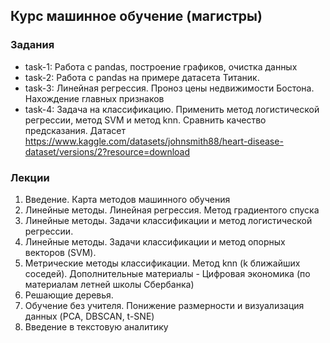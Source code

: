 ## Курс машинное обучение (магистры)

### Задания
- task-1: Работа с pandas, построение графиков, очистка данных
- task-2: Работа с pandas на примере датасета Титаник. 
- task-3: Линейная регрессия. Проноз цены недвижимости Бостона. Нахождение главных признаков
- task-4: Задача на классификацию. Применить метод логистической регрессии, метод SVM и метод knn. Сравнить качество предсказания. Датасет https://www.kaggle.com/datasets/johnsmith88/heart-disease-dataset/versions/2?resource=download


### Лекции

1. Введение. Карта методов машинного обучения
2. Линейные методы. Линейная регрессия. Метод градиентого спуска
3. Линейные методы. Задачи классификации и метод логистической регрессии.
4. Линейные методы. Задачи классификации и метод опорных векторов (SVM).
5. Метрические методы классификации. Метод knn (k ближайших соседей). Дополнительные материалы - Цифровая экономика (по материалам летней школы Сбербанка) 
6. Решающие деревья. 
7. Обучение без учителя. Понижение размерности и визуализация данных (PCA, DBSCAN, t-SNE)
8. Введение в текстовую аналитику

